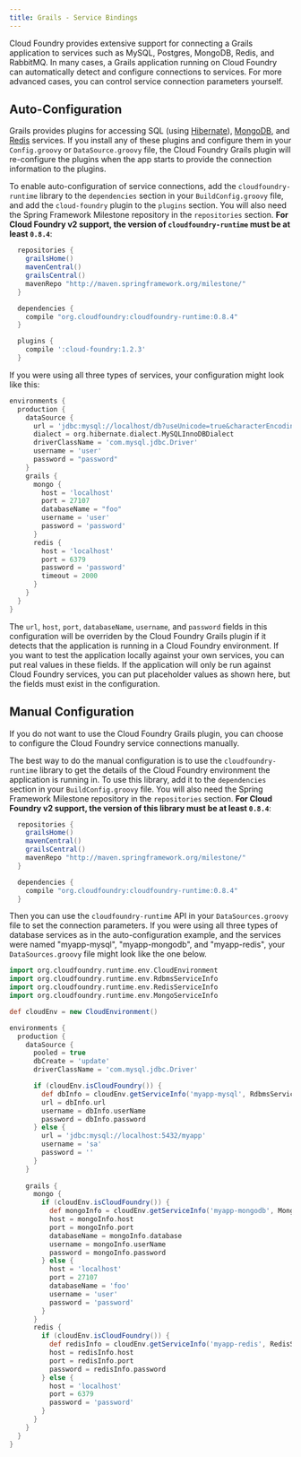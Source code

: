 ```yaml
---
title: Grails - Service Bindings
---
```


Cloud Foundry provides extensive support for connecting a Grails application to services such as MySQL, Postgres, MongoDB, Redis, and RabbitMQ. In many cases, a Grails application running on Cloud Foundry can automatically detect and configure connections to services. For more advanced cases, you can control service connection parameters yourself. 

## <a id="auto"></a>Auto-Configuration ##

Grails provides plugins for accessing SQL (using [Hibernate](http://grails.org/plugin/hibernate)), [MongoDB](http://www.grails.org/plugin/mongodb), and [Redis](http://grails.org/plugin/redis) services. If you install any of these plugins and configure them in your `Config.groovy` or `DataSource.groovy` file, the Cloud Foundry Grails plugin will re-configure the plugins when the app starts to provide the connection information to the plugins. 

To enable auto-configuration of service connections, add the `cloudfoundry-runtime` library to the `dependencies` section in your `BuildConfig.groovy` file, and add the `cloud-foundry` plugin to the `plugins` section. You will also need the Spring Framework Milestone repository in the `repositories` section. **For Cloud Foundry v2 support, the version of `cloudfoundry-runtime` must be at least `0.8.4`**:

~~~groovy
  repositories {
    grailsHome()
    mavenCentral()
    grailsCentral()
    mavenRepo "http://maven.springframework.org/milestone/"
  }

  dependencies {
    compile "org.cloudfoundry:cloudfoundry-runtime:0.8.4"
  }

  plugins {
    compile ':cloud-foundry:1.2.3'
  }
~~~

If you were using all three types of services, your configuration might look like this: 

~~~groovy
environments {
  production {
    dataSource {
      url = 'jdbc:mysql://localhost/db?useUnicode=true&characterEncoding=utf8'
      dialect = org.hibernate.dialect.MySQLInnoDBDialect
      driverClassName = 'com.mysql.jdbc.Driver'
      username = 'user'
      password = "password"
    }
    grails {
      mongo {
        host = 'localhost'
        port = 27107
        databaseName = "foo"
        username = 'user'
        password = 'password'
      }
      redis {
        host = 'localhost'
        port = 6379
        password = 'password'
        timeout = 2000
      }
    }
  }
}
~~~

The `url`, `host`, `port`, `databaseName`, `username`, and `password` fields in this configuration will be overriden by the Cloud Foundry Grails plugin if it detects that the application is running in a Cloud Foundry environment. If you want to test the application locally against your own services, you can put real values in these fields. If the application will only be run against Cloud Foundry services, you can put placeholder values as shown here, but the fields must exist in the configuration. 

## <a id="manual"></a>Manual Configuration ##

If you do not want to use the Cloud Foundry Grails plugin, you can choose to configure the Cloud Foundry service connections manually. 

The best way to do the manual configuration is to use the `cloudfoundry-runtime` library to get the details of the Cloud Foundry environment the application is running in. To use this library, add it to the `dependencies` section in your `BuildConfig.groovy` file. You will also need the Spring Framework Milestone repository in the `repositories` section. **For Cloud Foundry v2 support, the version of this library must be at least `0.8.4`**:

~~~groovy
  repositories {
    grailsHome()
    mavenCentral()
    grailsCentral()
    mavenRepo "http://maven.springframework.org/milestone/"
  }

  dependencies {
    compile "org.cloudfoundry:cloudfoundry-runtime:0.8.4"
  }
~~~

Then you can use the `cloudfoundry-runtime` API in your `DataSources.groovy` file to set the connection parameters. If you were using all three types of database services as in the auto-configuration example, and the services were named "myapp-mysql", "myapp-mongodb", and "myapp-redis", your `DataSources.groovy` file might look like the one below. 

~~~groovy
import org.cloudfoundry.runtime.env.CloudEnvironment
import org.cloudfoundry.runtime.env.RdbmsServiceInfo
import org.cloudfoundry.runtime.env.RedisServiceInfo
import org.cloudfoundry.runtime.env.MongoServiceInfo

def cloudEnv = new CloudEnvironment()

environments {
  production {
    dataSource {
      pooled = true
      dbCreate = 'update'
      driverClassName = 'com.mysql.jdbc.Driver'

      if (cloudEnv.isCloudFoundry()) {
        def dbInfo = cloudEnv.getServiceInfo('myapp-mysql', RdbmsServiceInfo.class)
        url = dbInfo.url
        username = dbInfo.userName
        password = dbInfo.password
      } else {
        url = 'jdbc:mysql://localhost:5432/myapp'
        username = 'sa'
        password = ''
      }
    }
    
    grails {
      mongo {
        if (cloudEnv.isCloudFoundry()) {
          def mongoInfo = cloudEnv.getServiceInfo('myapp-mongodb', MongoServiceInfo.class)
          host = mongoInfo.host
          port = mongoInfo.port
          databaseName = mongoInfo.database
          username = mongoInfo.userName
          password = mongoInfo.password
        } else {
          host = 'localhost'
          port = 27107
          databaseName = 'foo'
          username = 'user'
          password = 'password'
        }
      }
      redis {
        if (cloudEnv.isCloudFoundry()) {
          def redisInfo = cloudEnv.getServiceInfo('myapp-redis', RedisServiceInfo.class)
          host = redisInfo.host
          port = redisInfo.port
          password = redisInfo.password
        } else {
          host = 'localhost'
          port = 6379
          password = 'password'
        }
      }
    }
  }
}
~~~

